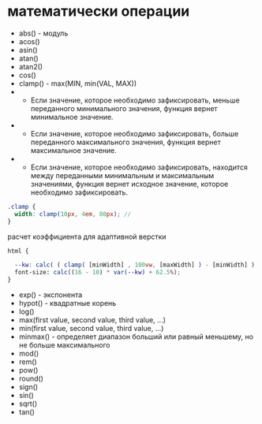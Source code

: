 <!--  Математически операции ---------------------------------------------------------------------------------------------------------------------------->

# математически операции

- abs() - модуль
- acos()
- asin()
- atan()
- atan2()
- cos()
- clamp() - max(MIN, min(VAL, MAX))
- - Если значение, которое необходимо зафиксировать, меньше переданного минимального значения, функция вернет минимальное значение.
- - Если значение, которое необходимо зафиксировать, больше переданного максимального значения, функция вернет максимальное значение.
- - Если значение, которое необходимо зафиксировать, находится между переданными минимальным и максимальным значениями, функция вернет исходное значение, которое необходимо зафиксировать.

```scss
.clamp {
  width: clamp(10px, 4em, 80px); //
}
```

расчет коэффициента для адаптивной верстки

```scss
html {

  --kw: calc( ( clamp( [minWidth] , 100vw, [maxWidth] ) - [minWidth] ) / ( [maxWidth] - [minWidth] ) )
  font-size: calc((16 - 10) * var(--kw) + 62.5%);
}
```

- exp() - экспонента
- hypot() - квадратные корень
- log()
- max(first value, second value, third value, ...)
- min(first value, second value, third value, ...)
- minmax() - определяет диапазон больший или равный меньшему, но не больше максимального
- mod()
- rem()
- pow()
- round()
- sign()
- sin()
- sqrt()
- tan()
